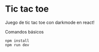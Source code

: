 # Tic tac toe

Juego de tic tac toe con darkmode en react!

Comandos básicos
```
npm install
npm run dev
```